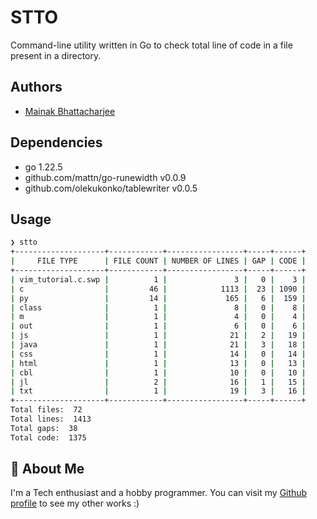 # STTO

Command-line utility written in Go to check total line of code in a file present in a directory.



## Authors

- [Mainak Bhattacharjee](https://github.com/mainak55512)


## Dependencies

- go 1.22.5
- github.com/mattn/go-runewidth v0.0.9
- github.com/olekukonko/tablewriter v0.0.5


## Usage
```bash
❯ stto
+--------------------+------------+-----------------+-----+------+
|     FILE TYPE      | FILE COUNT | NUMBER OF LINES | GAP | CODE |
+--------------------+------------+-----------------+-----+------+
| vim_tutorial.c.swp |          1 |               3 |   0 |    3 |
| c                  |         46 |            1113 |  23 | 1090 |
| py                 |         14 |             165 |   6 |  159 |
| class              |          1 |               8 |   0 |    8 |
| m                  |          1 |               4 |   0 |    4 |
| out                |          1 |               6 |   0 |    6 |
| js                 |          1 |              21 |   2 |   19 |
| java               |          1 |              21 |   3 |   18 |
| css                |          1 |              14 |   0 |   14 |
| html               |          1 |              13 |   0 |   13 |
| cbl                |          1 |              10 |   0 |   10 |
| jl                 |          2 |              16 |   1 |   15 |
| txt                |          1 |              19 |   3 |   16 |
+--------------------+------------+-----------------+-----+------+
Total files:  72
Total lines:  1413
Total gaps:  38
Total code:  1375
```
## 🚀 About Me
I'm a Tech enthusiast and a hobby programmer.
You can visit my [Github profile](https://github.com/mainak55512) to see my other works :)

